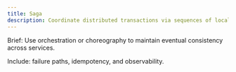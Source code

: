 ```yaml
---
title: Saga
description: Coordinate distributed transactions via sequences of local transactions and compensations.
---
```


Brief: Use orchestration or choreography to maintain eventual consistency across services.

Include: failure paths, idempotency, and observability.
